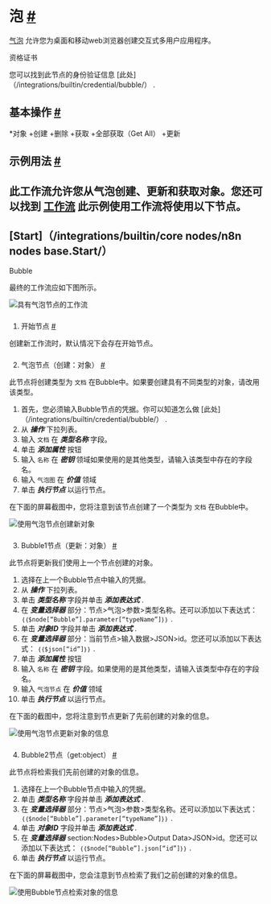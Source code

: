 


 泡
 [#](#bubble "永久链接")
=======================================



[气泡](https://www.bubble.io/) 
 允许您为桌面和移动web浏览器创建交互式多用户应用程序。
 




 资格证书
 



 您可以找到此节点的身份验证信息
 [此处]（/integrations/builtin/credential/bubble/）
 .
 




 基本操作
 [#](#基本操作 "永久链接")
-----------------------------------------------------------


*对象
	+创建
	+删除
	+获取
	+全部获取（Get All）
	+更新



 示例用法
 [#](#示例用法 "永久链接")
-----------------------------------------------------



 此工作流允许您从气泡创建、更新和获取对象。您还可以找到
 [工作流](https://n8n.io/workflows/1041) 
 此示例使用工作流将使用以下节点。
-
 [Start]（/integrations/builtin/core nodes/n8n nodes base.Start/）
 -
 Bubble




 最终的工作流应如下图所示。
 



![具有气泡节点的工作流](https://d33wubrfki0l68.cloudfront.net/e264024e60c24f7af4e2db10c0d3c238f2132e46/b928a/_images/integrations/builtin/app-nodes/bubble/workflow.png)



### 
 1. 开始节点
 [#](#1-start-node "永久链接")



 创建新工作流时，默认情况下会存在开始节点。
 


### 
 2. 气泡节点（创建：对象）
 [#](#2-bubble-node-create-object "永久链接")



 此节点将创建类型为
 `文档`
 在Bubble中。如果要创建具有不同类型的对象，请改用该类型。
 


1. 首先，您必须输入Bubble节点的凭据。你可以知道怎么做
 [此处]（/integrations/builtin/credential/bubble/）
 .
2. 从
 ***操作***
 下拉列表。
3. 输入
 `文档`
 在
 ***类型名称***
 字段。
4. 单击
 ***添加属性***
 按钮
5. 输入
 `名称`
 在
 ***密钥***
 领域如果使用的是其他类型，请输入该类型中存在的字段名。
6. 输入
 `气泡图`
 在
 ***价值***
 领域
7. 单击
 ***执行节点***
 以运行节点。



 在下面的屏幕截图中，您将注意到该节点创建了一个类型为
 `文档`
 在Bubble中。
 



![使用气泡节点创建新对象](https://d33wubrfki0l68.cloudfront.net/49a2fb8a18f100142ec4542b1667141df16d3e76/779ab/_images/integrations/builtin/app-nodes/bubble/bubble_node.png)



### 
 3. Bubble1节点（更新：对象）
 [#](#3-bloope1-node-update-object "永久链接")



 此节点将更新我们使用上一个节点创建的对象。
 


1. 选择在上一个Bubble节点中输入的凭据。
2. 从
 ***操作***
 下拉列表。
3. 单击
 ***类型名称***
 字段并单击
 ***添加表达式***
 .
4. 在
 ***变量选择器***
 部分：节点>气泡>参数>类型名称。还可以添加以下表达式：
 `｛｛$node[“Bubble”].parameter[“typeName”]｝｝`
 .
5. 单击
 ***对象ID***
 字段并单击
 ***添加表达式***
 .
6. 在
 ***变量选择器***
 部分：当前节点>输入数据>JSON>id。您还可以添加以下表达式：
 `｛｛$json[“id”]｝｝`
 .
7. 单击
 ***添加属性***
 按钮
8. 输入
 `名称`
 在
 ***密钥***
 字段。如果使用的是其他类型，请输入该类型中存在的字段名。
9. 输入
 `气泡节点`
 在
 ***价值***
 领域
10. 单击
 ***执行节点***
 以运行节点。



 在下面的截图中，您将注意到节点更新了先前创建的对象的信息。
 



![使用气泡节点更新对象的信息](https://d33wubrfki0l68.cloudfront.net/ef5320d6e1e53a702092aa9aa3d7088dfeb39177/5ae94/_images/integrations/builtin/app-nodes/bubble/bubble1_node.png)



### 
 4. Bubble2节点（get:object）
 [#](#4-ubble2-node-get-object "永久链接")



 此节点将检索我们先前创建的对象的信息。
 


1. 选择在上一个Bubble节点中输入的凭据。
2. 单击
 ***类型名称***
 字段并单击
 ***添加表达式***
 .
3. 在
 ***变量选择器***
 部分：节点>气泡>参数>类型名称。还可以添加以下表达式：
 `｛｛$node[“Bubble”].parameter[“typeName”]｝｝`
 .
4. 单击
 ***对象ID***
 字段并单击
 ***添加表达式***
 .
5. 在
 ***变量选择器***
 section:Nodes>Bubble>Output Data>JSON>id。您还可以添加以下表达式：
 `｛｛$node[“Bubble”].json[“id”]｝｝`
 .
6. 单击
 ***执行节点***
 以运行节点。



 在下面的屏幕截图中，您会注意到节点检索了我们之前创建的对象的信息。
 



![使用Bubble节点检索对象的信息](https://d33wubrfki0l68.cloudfront.net/44b4d871f0acd3d7c06bb0510b8e2fcb3e151881/c6fc6/_images/integrations/builtin/app-nodes/bubble/bubble2_node.png)





